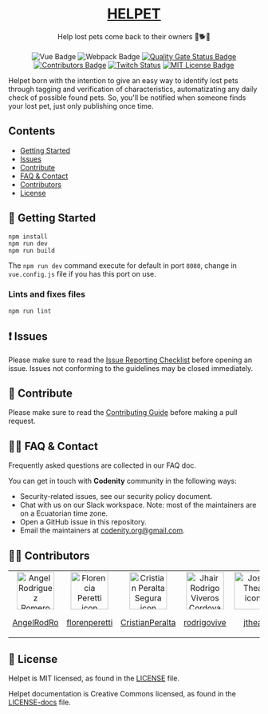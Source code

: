 <h1 align="center">
  <a href="#">
    HELPET
  </a>
</h1>

<p align="center">
  Help lost pets come back to their owners 🐶🐕🐱
  <br>
  <br>
<img src="https://img.shields.io/github/package-json/dependency-version/CodenityOrg/helpet-FE/vue" alt="Vue Badge" title="Vue version">
<img src="https://img.shields.io/github/package-json/dependency-version/CodenityOrg/helpet-FE/webpack" alt="Webpack Badge" title="Webpack version">
<a href="https://sonarcloud.io/dashboard?id=CodenityOrg_helpet-FE" target="_blank"><img src="https://sonarcloud.io/api/project_badges/measure?project=CodenityOrg_helpet-FE&metric=alert_status" alt="Quality Gate Status Badge" title="Quality Gate Status"></a>
<a href="https://github.com/CodenityOrg/helpet-FE/graphs/contributors" target="_blank"><img src="https://img.shields.io/github/contributors/CodenityOrg/helpet-FE.svg" alt="Contributors Badge" title="Contributors"></a>
<a href="https://www.twitch.tv/codenity" target="_blank"><img alt="Twitch Status" src="https://img.shields.io/twitch/status/codenity"></a>
<a href="https://opensource.org/licenses/MIT" target="_blank"><img src="https://img.shields.io/badge/License-MIT-yellow.svg" alt="MIT License Badge" title="License: MIT"></a>
</p>

Helpet born with the intention to give an easy way to identify lost pets through tagging and verification of characteristics, automatizating any daily check of possible found pets. So, you'll be notified when someone finds your lost pet, just only publishing once time.


## Contents

- [Getting Started](#-getting-started)
- [Issues](#-issues)
- [Contribute](#-contribute)
- [FAQ & Contact](#-faq-&-contact)
- [Contributors](#-contributors)
- [License](#-license)

## 🚀 Getting Started

```
npm install
npm run dev
npm run build
```

The `npm run dev` command execute for default in port `8080`, change in `vue.config.js` file if you has this port on use.

### Lints and fixes files
```
npm run lint
```

## ❗ Issues

Please make sure to read the [Issue Reporting Checklist]() before opening an issue. Issues not conforming to the guidelines may be closed immediately.


## 👏 Contribute

Please make sure to read the [Contributing Guide]() before making a pull request.



## 🙋‍♂️ FAQ & Contact

Frequently asked questions are collected in our FAQ doc.

You can get in touch with **Codenity** community in the following ways:

- Security-related issues, see our security policy document.
- Chat with us on our Slack workspace. Note: most of the maintainers are on a Ecuatorian time zone.
- Open a GitHub issue in this repository.
- Email the maintainers at codenity.org@gmail.com.

## 👨‍💻 Contributors

<table>
<tbody>
<tr align="center">
      <td>
      <img src="https://avatars0.githubusercontent.com/u/8053607?v=4" alt="Angel Rodriguez Romero icon"  width="75px" height="75px">
      <p><a href="https://github.com/AngelRodRo">AngelRodRo</a></p>
      </td>
      <td>
      <img src="https://avatars2.githubusercontent.com/u/15824340?v=4" alt="Florencia Peretti icon"  width="75px" height="75px">
      <p><a href="https://github.com/florenperetti">florenperetti</a></p>
      </td>
      <td>
      <img src="https://avatars3.githubusercontent.com/u/20257402?v=4" alt="Cristian Peralta Segura icon"  width="75px" height="75px">
      <p><a href="https://github.com/CristianPeralta">CristianPeralta</a></p>
      </td>
      <td>
      <img src="https://avatars0.githubusercontent.com/u/10179993?v=4" alt="Jhair Rodrigo Viveros Cordova icon"  width="75px" height="75px">
      <p><a href="https://github.com/rodrigovive">rodrigovive</a></p>
      </td>
      <td>
      <img src="https://avatars0.githubusercontent.com/u/12487274?v=4" alt="José Thea icon"  width="75px" height="75px">
      <p><a href="https://github.com/jthea">jthea</a></p>
      </td>
      <td>
      <img src="https://avatars3.githubusercontent.com/u/10256085?v=4" alt="Julio Cesar icon"  width="75px" height="75px">
      <p><a href="https://github.com/juliocsar13">juliocsar13</a></p>
      </td>
      <td>
      <img src="https://avatars0.githubusercontent.com/u/36344137?v=4" alt="LedvirV icon"  width="75px" height="75px">
      <p><a href="https://github.com/LedvirV">LedvirV</a></p>
      </td>
</tr>
</tbody>
</table>


## 📄 License

Helpet is MIT licensed, as found in the [LICENSE][l] file.

Helpet documentation is Creative Commons licensed, as found in the [LICENSE-docs][ld] file.

[l]: https://github.com/facebook/CodenityOrg/helpet-FE/master/LICENSE
[ld]: https://github.com/CodenityOrg/helpet-FE/master/LICENSE-docs
